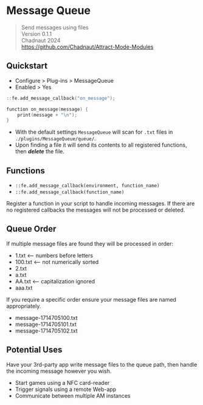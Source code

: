 # Message Queue

> Send messages using files  
> Version 0.1.1  
> Chadnaut 2024  
> https://github.com/Chadnaut/Attract-Mode-Modules

## Quickstart

- Configure > Plug-ins > MessageQueue
- Enabled > Yes

```cpp
::fe.add_message_callback("on_message");

function on_message(message) {
    print(message + "\n");
}
```

- With the default settings `MessageQueue` will scan for `.txt` files in `./plugins/MessageQueue/queue/`.
- Upon finding a file it will send its contents to all registered functions, then ***delete*** the file.

## Functions

- `::fe.add_message_callback(environment, function_name)`
- `::fe.add_message_callback(function_name)`

Register a function in your script to handle incoming messages. If there are no registered callbacks the messages will not be processed or deleted.

## Queue Order

If multiple message files are found they will be processed in order:
- 1.txt <-- numbers before letters
- 100.txt <-- not numerically sorted
- 2.txt
- a.txt
- AA.txt <-- capitalization ignored
- aaa.txt

If you require a specific order ensure your message files are named appropriately.

- message-1714705100.txt
- message-1714705101.txt
- message-1714705102.txt

## Potential Uses

Have your 3rd-party app write message files to the queue path, then handle the incoming message however you wish.

- Start games using a NFC card-reader
- Trigger signals using a remote Web-app
- Communicate between multiple AM instances